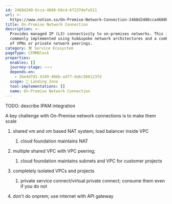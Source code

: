 ```yaml
---
id: 2468d240-6cca-4680-b9c4-6f237defa511
url: >-
  https://www.notion.so/On-Premise-Network-Connection-2468d2406cca4680b9c46f237defa511
title: On-Premise Network Connection
description: >-
  Provides managed IP (L3) connectivity to on-premises networks. This is
  commonly implemented using hub&spoke network architectures and a combination
  of VPNs or private network peerings.
category: 🛠 Service Ecosystem
pageType: CFMMBlock
properties:
  enables: []
  journey-stage: ⭐️⭐️⭐️
  depends-on:
    - 2be4d7d1-4109-406b-a4f7-da6c566123fd
  scope: 🛬 Landing Zone
  tool-implementations: []
  name: On-Premise Network Connection
---
```


TODO: describe IPAM integration



A key challenge with On-Premise network connections is to make them scale

1. shared vm and vm based NAT system; load balancer inside VPC

    1. cloud foundation maintains NAT

1. multiple shared VPC with VPC peering;

    1.  cloud foundation maintains subnets and VPC for customer projects

1. completely isolated VPCs and projects

    1. private service connect/virtual private connect; consume them even if you do not

1. don't do onprem; use internet with API gateway


